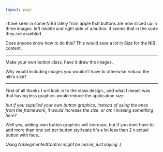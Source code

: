 ```yaml
---
layout: page
---
```


I have seen in some NIBS lately from apple that buttons are now sliced up in three images.
left middle and right side of a button. It seems that in the code they are assebled .

Does anyone know how to do this? This would save a lot in Size for the NIB content.

----

Make your own button class, have it draw the images.

Why would including images you wouldn't have to otherwise *reduce* the nib's size?

----

First of all thanks I will look in to the class design., and what I meant was that having less graphics
would reduce the application size.

*but if you supplied your own button graphics, instead of using the ones from the framework, it would increase the size. or am i missing something here?*

Well yes, adding own button graphics will increase, but if you dont have to add more than one set per button styl/state it's a lot less than 2 x actual button with face...

*Using NSSegmentedControl might be easier, just saying :)*
